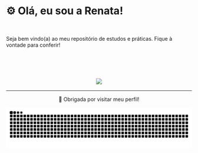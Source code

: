 <h1> ⚙ Olá, eu sou a Renata! </h1> <br>
<p> Seja bem vindo(a) ao meu repositório de estudos e práticas. Fique à vontade para conferir!

</p>  
<br> <br> <br> <br>

<div align="center">
  
  <img src="https://github.com/user-attachments/assets/ebb5ff99-8ac7-40d5-a3cd-639a0526ad24" width="300" height="auto">
  
</div>

---

<p align="center">
🎐 Obrigada por visitar meu perfil!
</p>

<picture>
  <source media="(prefers-color-scheme: dark)" srcset="https://raw.githubusercontent.com/renataalvescunh/renataalvescunh/output/github-contribution-grid-snake-dark.svg">
  <source media="(prefers-color-scheme: light)" srcset="https://raw.githubusercontent.com/renataalvescunh/renataalvescunh/output/github-contribution-grid-snake.svg">
  <img alt="github contribution grid snake animation" src="https://raw.githubusercontent.com/renataalvescunh/renataalvescunh/output/github-contribution-grid-snake.svg">
</picture>
